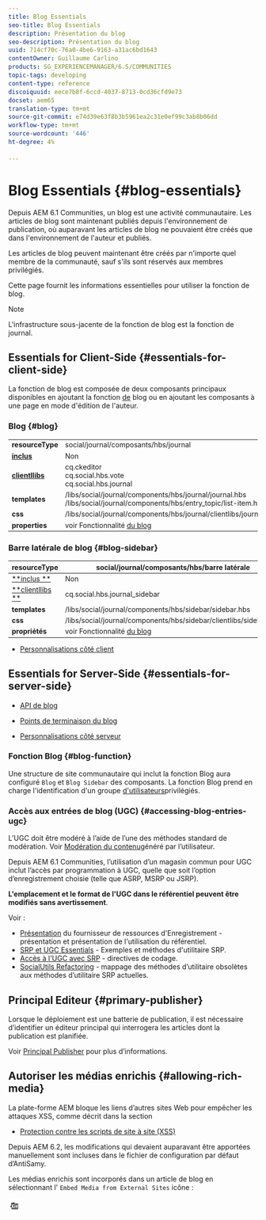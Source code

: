 ```yaml
---
title: Blog Essentials
seo-title: Blog Essentials
description: Présentation du blog
seo-description: Présentation du blog
uuid: 714cf70c-76a0-4be6-9163-a31ac6bd1643
contentOwner: Guillaume Carlino
products: SG_EXPERIENCEMANAGER/6.5/COMMUNITIES
topic-tags: developing
content-type: reference
discoiquuid: eece7b8f-6ccd-4037-8713-0cd36cfd9e73
docset: aem65
translation-type: tm+mt
source-git-commit: e74d39e63f8b3b5961ea2c31e0ef99c3ab8b06dd
workflow-type: tm+mt
source-wordcount: '446'
ht-degree: 4%

---
```



# Blog Essentials {#blog-essentials}

Depuis AEM 6.1 Communities, un blog est une activité communautaire. Les articles de blog sont maintenant publiés depuis l&#39;environnement de publication, où auparavant les articles de blog ne pouvaient être créés que dans l&#39;environnement de l&#39;auteur et publiés.

Les articles de blog peuvent maintenant être créés par n&#39;importe quel membre de la communauté, sauf s&#39;ils sont réservés aux membres privilégiés.

Cette page fournit les informations essentielles pour utiliser la fonction de blog.

>[!NOTE]
>
>L&#39;infrastructure sous-jacente de la fonction de blog est la fonction de journal.


## Essentials for Client-Side {#essentials-for-client-side}

La fonction de blog est composée de deux composants principaux disponibles en ajoutant la fonction [de](/help/communities/functions.md#blog-function) blog ou en ajoutant les composants à une page en mode d&#39;édition de l&#39;auteur.

### Blog {#blog}

<table>
 <tbody>
  <tr>
   <td> <strong>resourceType</strong></td>
   <td>social/journal/composants/hbs/journal</td>
  </tr>
  <tr>
   <td> <a href="/help/communities/scf.md#add-or-include-a-communities-component"><strong>inclus</strong></a></td>
   <td>Non</td>
  </tr>
  <tr>
   <td> <a href="/help/communities/clientlibs.md"><strong>clientllibs</strong></a></td>
   <td>cq.ckeditor<br /> cq.social.hbs.vote<br /> cq.social.hbs.journal</td>
  </tr>
  <tr>
   <td> <strong>templates</strong></td>
   <td> /libs/social/journal/components/hbs/journal/journal.hbs<br /> /libs/social/journal/components/hbs/entry_topic/list-item.hbs</td>
  </tr>
  <tr>
   <td> <strong>css</strong></td>
   <td> /libs/social/journal/components/hbs/journal/clientlibs/journal.css</td>
  </tr>
  <tr>
   <td><strong> properties</strong></td>
   <td>voir Fonctionnalité <a href="/help/communities/blog-feature.md">du blog</a></td>
  </tr>
 </tbody>
</table>

### Barre latérale de blog {#blog-sidebar}

| **resourceType** | social/journal/composants/hbs/barre latérale |
|---|---|
| [**inclus **](/help/communities/scf.md#add-or-include-a-communities-component) | Non |
| [**clientllibs **](/help/communities/clientlibs.md) | cq.social.hbs.journal_sidebar |
| **templates** | /libs/social/journal/components/hbs/sidebar/sidebar.hbs |
| **css** | /libs/social/journal/components/hbs/sidebar/clientlibs/sidebar.css |
| **propriétés** | voir Fonctionnalité [du blog](/help/communities/blog-feature.md) |

* [Personnalisations côté client](/help/communities/client-customize.md)

## Essentials for Server-Side {#essentials-for-server-side}

* [API de blog](https://helpx.adobe.com/experience-manager/6-5/sites/developing/using/reference-materials/javadoc/com/adobe/cq/social/journal/client/api/package-summary.html)

* [Points de terminaison du blog](https://helpx.adobe.com/experience-manager/6-5/sites/developing/using/reference-materials/javadoc/com/adobe/cq/social/journal/client/endpoints/package-summary.html)

* [Personnalisations côté serveur](/help/communities/server-customize.md)

### Fonction Blog {#blog-function}

Une structure de site communautaire qui inclut la fonction [](/help/communities/functions.md#blog-function) Blog aura configuré `Blog` et `Blog Sidebar` des composants. La fonction Blog prend en charge l&#39;identification d&#39;un groupe [d&#39;utilisateurs](/help/communities/users.md#privileged-members-group)privilégiés.

### Accès aux entrées de blog (UGC) {#accessing-blog-entries-ugc}

L’UGC doit être modéré à l’aide de l’une des méthodes standard de modération.
Voir [Modération du contenu](/help/communities/moderate-ugc.md)généré par l’utilisateur.

Depuis AEM 6.1 Communities, l’utilisation d’un magasin [](/help/communities/working-with-srp.md) commun pour UGC inclut l’accès par programmation à UGC, quelle que soit l’option d’enregistrement choisie (telle que ASRP, MSRP ou JSRP).

**L&#39;emplacement et le format de l&#39;UGC dans le référentiel peuvent être modifiés sans avertissement**.

Voir :

* [Présentation](/help/communities/srp.md) du fournisseur de ressources d&#39;Enregistrement - présentation et présentation de l&#39;utilisation du référentiel.
* [SRP et UGC Essentials](/help/communities/srp-and-ugc.md) - Exemples et méthodes d&#39;utilitaire SRP.
* [Accès à l&#39;UGC avec SRP](/help/communities/accessing-ugc-with-srp.md) - directives de codage.
* [SocialUtils Refactoring](/help/communities/socialutils.md) - mappage des méthodes d’utilitaire obsolètes aux méthodes d’utilitaire SRP actuelles.

## Principal Editeur {#primary-publisher}

Lorsque le déploiement est une batterie de publication, il est nécessaire d’identifier un éditeur principal qui interrogera les articles dont la publication est planifiée.

Voir [Principal Publisher](/help/communities/deploy-communities.md#primary-publisher) pour plus d’informations.

## Autoriser les médias enrichis {#allowing-rich-media}

La plate-forme AEM bloque les liens d’autres sites Web pour empêcher les attaques XSS, comme décrit dans la section

* [Protection contre les scripts de site à site (XSS)](/help/sites-developing/security.md#protect-against-cross-site-scripting-xss)

Depuis AEM 6.2, les modifications qui devaient auparavant être apportées manuellement sont incluses dans le fichier de configuration par défaut d’AntiSamy.

Les médias enrichis sont incorporés dans un article de blog en sélectionnant l&#39; `Embed Media from External Sites` icône :

![chlimage_1-471](assets/chlimage_1-471.png)

